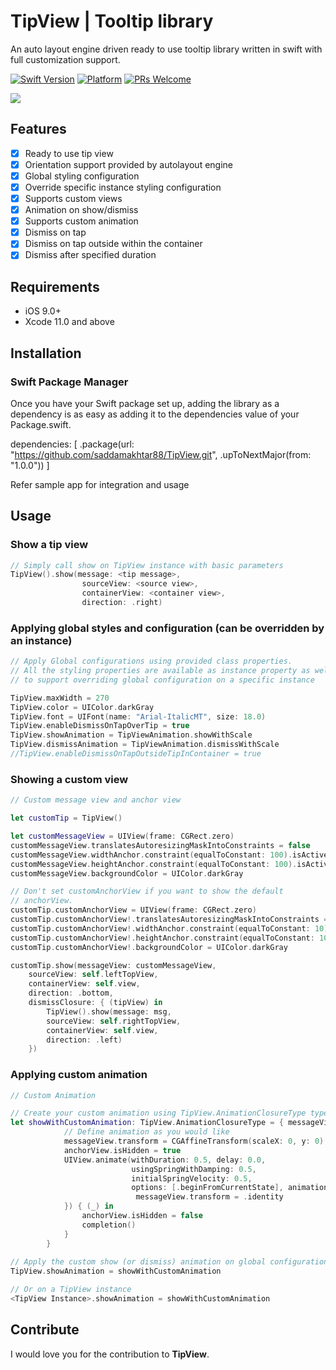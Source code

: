 # TipView | Tooltip library
An auto layout engine driven ready to use tooltip library written in swift with full customization support.

[![Swift Version][swift-image]][swift-url]
[![Platform](https://img.shields.io/cocoapods/p/LFAlertController.svg?style=flat)](http://cocoapods.org/pods/LFAlertController)
[![PRs Welcome](https://img.shields.io/badge/PRs-welcome-brightgreen.svg?style=flat-square)](http://makeapullrequest.com)

![](header.gif)

## Features

- [x] Ready to use tip view
- [x] Orientation support provided by autolayout engine
- [x] Global styling configuration
- [x] Override specific instance styling configuration
- [x] Supports custom views
- [x] Animation on show/dismiss
- [x] Supports custom animation
- [x] Dismiss on tap
- [x] Dismiss on tap outside within the container
- [x] Dismiss after specified duration

## Requirements

- iOS 9.0+
- Xcode 11.0 and above

## Installation

### Swift Package Manager

Once you have your Swift package set up, adding the library as a dependency is as easy as adding it to the dependencies value of your Package.swift.

dependencies: [
    .package(url: "https://github.com/saddamakhtar88/TipView.git", .upToNextMajor(from: "1.0.0"))
]

Refer sample app for integration and usage

## Usage

### Show a tip view

```swift
// Simply call show on TipView instance with basic parameters
TipView().show(message: <tip message>, 
                sourceView: <source view>, 
                containerView: <container view>, 
                direction: .right)
```

### Applying global styles and configuration (can be overridden by an instance)

```swift
// Apply Global configurations using provided class properties.
// All the styling properties are available as instance property as well
// to support overriding global configuration on a specific instance

TipView.maxWidth = 270
TipView.color = UIColor.darkGray
TipView.font = UIFont(name: "Arial-ItalicMT", size: 18.0)
TipView.enableDismissOnTapOverTip = true
TipView.showAnimation = TipViewAnimation.showWithScale
TipView.dismissAnimation = TipViewAnimation.dismissWithScale
//TipView.enableDismissOnTapOutsideTipInContainer = true
```

### Showing a custom view

```swift
// Custom message view and anchor view

let customTip = TipView()

let customMessageView = UIView(frame: CGRect.zero)
customMessageView.translatesAutoresizingMaskIntoConstraints = false
customMessageView.widthAnchor.constraint(equalToConstant: 100).isActive = true
customMessageView.heightAnchor.constraint(equalToConstant: 100).isActive = true
customMessageView.backgroundColor = UIColor.darkGray

// Don't set customAnchorView if you want to show the default
// anchorView.
customTip.customAnchorView = UIView(frame: CGRect.zero)
customTip.customAnchorView!.translatesAutoresizingMaskIntoConstraints = false
customTip.customAnchorView!.widthAnchor.constraint(equalToConstant: 10).isActive = true
customTip.customAnchorView!.heightAnchor.constraint(equalToConstant: 10).isActive = true
customTip.customAnchorView!.backgroundColor = UIColor.darkGray

customTip.show(messageView: customMessageView, 
    sourceView: self.leftTopView, 
    containerView: self.view, 
    direction: .bottom, 
    dismissClosure: { (tipView) in
        TipView().show(message: msg,
        sourceView: self.rightTopView,
        containerView: self.view,
        direction: .left)
    })
```

### Applying custom animation

```swift
// Custom Animation

// Create your custom animation using TipView.AnimationClosureType type, example given below:
let showWithCustomAnimation: TipView.AnimationClosureType = { messageView, anchorView, completion in
            // Define animation as you would like
            messageView.transform = CGAffineTransform(scaleX: 0, y: 0)
            anchorView.isHidden = true
            UIView.animate(withDuration: 0.5, delay: 0.0,
                           usingSpringWithDamping: 0.5,
                           initialSpringVelocity: 0.5,
                           options: [.beginFromCurrentState], animations: {
                            messageView.transform = .identity
            }) { (_) in
                anchorView.isHidden = false
                completion()
            }
        }
        
// Apply the custom show (or dismiss) animation on global configuration:
TipView.showAnimation = showWithCustomAnimation

// Or on a TipView instance
<TipView Instance>.showAnimation = showWithCustomAnimation

```

## Contribute

I would love you for the contribution to **TipView**.

[swift-image]:https://img.shields.io/badge/swift-4.0-orange.svg
[swift-url]: https://swift.org/
[license-image]: https://img.shields.io/badge/License-MIT-blue.svg
[license-url]: LICENSE
[codebeat-image]: https://codebeat.co/badges/c19b47ea-2f9d-45df-8458-b2d952fe9dad
[codebeat-url]: https://codebeat.co/projects/github-com-vsouza-awesomeios-com
